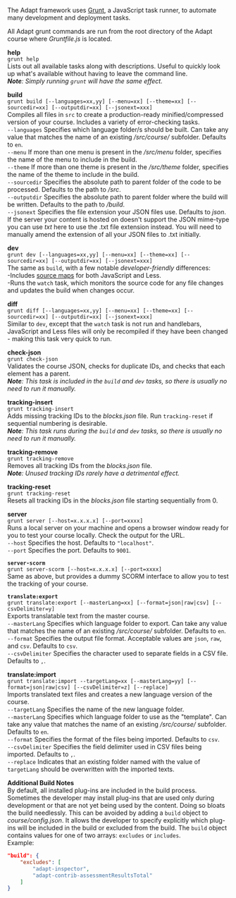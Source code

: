 The Adapt framework uses [Grunt](http://gruntjs.com/), a JavaScript  task runner, to automate many development and deployment tasks.  

All Adapt grunt commands are run from the root directory of the Adapt course where *Gruntfile.js* is located. 

**help**  
`grunt help`  
Lists out all available tasks along with descriptions. Useful to quickly look up what's available without having to leave the command line. <br/>_**Note**: Simply running `grunt` will have the same effect._ 

**build**  
`grunt build [--languages=xx,yy] [--menu=xx] [--theme=xx] [--sourcedir=xx] [--outputdir=xx] [--jsonext=xxx]`  
Compiles all files in `src` to create a production-ready minified/compressed version of your course. Includes a variety of error-checking tasks.  
`--languages` Specifies which language folder/s should be built. Can take any value that matches the name of an existing */src/course/* subfolder. Defaults to `en`.  
`--menu` If more than one menu is present in the */src/menu* folder, specifies the name of the menu to include in the build.  
`--theme` If more than one theme is present in the */src/theme* folder, specifies the name of the theme to include in the build.  
`--sourcedir` Specifies the absolute path to parent folder of the code to be processed. Defaults to the path to */src*.  
`--outputdir`  Specifies the absolute path to parent folder where the build will be written. Defaults to the path to */build*.  
`--jsonext` Specifies the file extension your JSON files use. Defaults to *json*. If the server your content is hosted on doesn't support the JSON mime-type you can use *txt* here to use the .txt file extension instead. You will need to manually amend the extension of all your JSON files to .txt initially.

**dev**  
`grunt dev [--languages=xx,yy] [--menu=xx] [--theme=xx] [--sourcedir=xx] [--outputdir=xx] [--jsonext=xxx]`   
The same as `build`, with a few notable *developer-friendly* differences:  
-Includes [source maps](http://blog.teamtreehouse.com/introduction-source-maps) for both JavaScript and Less.  
-Runs the `watch` task, which monitors the source code for any file changes and updates the build when changes occur.  

**diff**  
`grunt diff [--languages=xx,yy] [--menu=xx] [--theme=xx] [--sourcedir=xx] [--outputdir=xx] [--jsonext=xxx]`   
Similar to `dev`, except that the `watch` task is not run and handlebars, JavaScript and Less files will only be recompiled if they have been changed - making this task very quick to run.

**check-json**    
`grunt check-json`  
Validates the course JSON, checks for duplicate IDs, and checks that each element has a parent.  
_**Note**: This task is included in the `build` and `dev` tasks, so there is usually no need to run it manually._ 

**tracking-insert**  
`grunt tracking-insert`  
Adds missing tracking IDs to the *blocks.json* file. Run `tracking-reset` if sequential numbering is desirable.  
_**Note**: This task runs during the `build` and `dev` tasks, so there is usually no need to run it manually._ 

**tracking-remove**  
`grunt tracking-remove`  
Removes all tracking IDs from the *blocks.json* file.  
_**Note**: Unused tracking IDs rarely have a detrimental effect._

**tracking-reset**  
`grunt tracking-reset`  
Resets all tracking IDs in the *blocks.json* file starting sequentially from 0.  

**server**  
`grunt server [--host=x.x.x.x] [--port=xxxx]`  
Runs a local server on your machine and opens a browser window ready for you to test your course locally. Check the output for the URL.  
`--host` Specifies the host. Defaults to `"localhost"`.  
`--port` Specifies the port. Defaults to `9001`.

**`server-scorm`**  
`grunt server-scorm [--host=x.x.x.x] [--port=xxxx]`  
Same as above, but provides a dummy SCORM interface to allow you to test the tracking of your course.  

**`translate:export`**  
`grunt translate:export [--masterLang=xx] [--format=json|raw|csv] [--csvDelimiter=y]`  
Exports translatable text from the master course.  
`--masterLang` Specifies which language folder to export. Can take any value that matches the name of an existing */src/course/* subfolder. Defaults to `en`.  
`--format` Specifies the output file format. Acceptable values are `json`, `raw`, and `csv`. Defaults to `csv`.  
`--csvDelimiter` Specifies the character used to separate fields in a CSV file. Defaults to `,`.  

**translate:import**  
`grunt translate:import --targetLang=xx [--masterLang=yy] [--format=json|raw|csv] [--csvDelimiter=z] [--replace]`  
Imports translated text files and creates a new language version of the course.  
`--targetLang` Specifies the name of the new language folder.  
`--masterLang` Specifies which language folder to use as the "template". Can take any value that matches the name of an existing */src/course/* subfolder. Defaults to `en`.  
`--format` Specifies the format of the files being imported. Defaults to `csv`.  
`--csvDelimiter` Specifies the field delimiter used in CSV files being imported. Defaults to `,`.  
`--replace` Indicates that an existing folder named with the value of `targetLang` should be overwritten with the imported texts.  

**Additional Build Notes**  
By default, all installed plug-ins are included in the build process. Sometimes the developer may install plug-ins that are used only during development or that are not yet being used by the content. Doing so bloats the build needlessly. This can be avoided by adding a `build` object to *course/config.json*. It allows the developer to specify explicitly which plug-ins will be included in the build or excluded from the build. The `build` object contains values for one of two arrays: `excludes` or `includes`.  
Example:  
```json  
"build": {
    "excludes": [
        "adapt-inspector",
        "adapt-contrib-assessmentResultsTotal"
    ]
}
```
